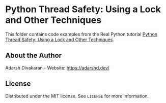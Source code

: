 # Python Thread Safety: Using a Lock and Other Techniques

This folder contains code examples from the Real Python tutorial [Python Thread Safety: Using a Lock and Other Techniques](https://realpython.com/python-thread-lock/).

## About the Author

Adarsh Divakaran - Website: https://adarshd.dev/

## License

Distributed under the MIT license. See ``LICENSE`` for more information.